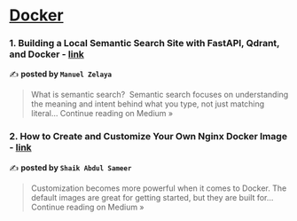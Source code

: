 
<h1><a href=https://medium.com/tag/docker/recommended target="_blank" rel="noopener noreferrer">Docker</a></h1>
<h3>1. Building a Local Semantic Search Site with FastAPI, Qdrant, and Docker - <a href="https://medium.com/@manuelmj12310/building-a-local-semantic-search-site-with-fastapi-qdrant-and-docker-345cc8eeb893?source=rss------docker-5" target="_blank" rel="noopener noreferrer">link</a></h3>

✍️ **posted by `Manuel Zelaya`**

<blockquote>What is semantic search?
 Semantic search focuses on understanding the meaning and intent behind what you type, not just matching literal…
Continue reading on Medium »</blockquote>

<h3>2. How to Create and Customize Your Own Nginx Docker Image - <a href="https://medium.com/@shaiksameer15/how-to-create-and-customize-your-own-nginx-docker-image-05b3a64b2538?source=rss------docker-5" target="_blank" rel="noopener noreferrer">link</a></h3>

✍️ **posted by `Shaik Abdul Sameer`**

<blockquote>Customization becomes more powerful when it comes to Docker. The default images are great for getting started, but they are built for…
Continue reading on Medium »</blockquote>

